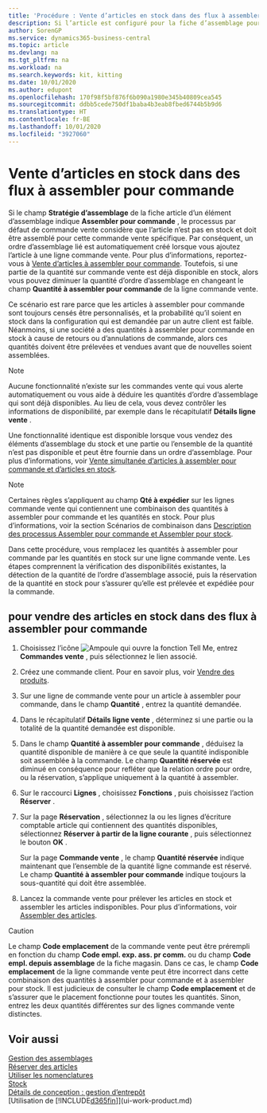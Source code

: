 ```yaml
---
title: 'Procédure : Vente d’articles en stock dans des flux à assembler pour commande | Microsoft Docs'
description: Si l’article est configuré pour la fiche d’assemblage pour commande, le processus par défaut de commande vente considère que l’article n’est pas en stock et doit être assemblé pour cette commande vente spécifique. Par conséquent, un ordre d’assemblage lié est automatiquement créé lorsque vous ajoutez l’article à une ligne commande vente.
author: SorenGP
ms.service: dynamics365-business-central
ms.topic: article
ms.devlang: na
ms.tgt_pltfrm: na
ms.workload: na
ms.search.keywords: kit, kitting
ms.date: 10/01/2020
ms.author: edupont
ms.openlocfilehash: 170f98f5bf876f6b090a1980e345b40809cea545
ms.sourcegitcommit: ddbb5cede750df1baba4b3eab8fbed6744b5b9d6
ms.translationtype: HT
ms.contentlocale: fr-BE
ms.lasthandoff: 10/01/2020
ms.locfileid: "3927060"
---
```

# <a name="sell-inventory-items-in-assemble-to-order-flows"></a>Vente d’articles en stock dans des flux à assembler pour commande
Si le champ **Stratégie d’assemblage** de la fiche article d’un élément d’assemblage indique **Assembler pour commande** , le processus par défaut de commande vente considère que l’article n’est pas en stock et doit être assemblé pour cette commande vente spécifique. Par conséquent, un ordre d’assemblage lié est automatiquement créé lorsque vous ajoutez l’article à une ligne commande vente. Pour plus d’informations, reportez-vous à [Vente d’articles à assembler pour commande](assembly-how-to-sell-items-assembled-to-order.md). Toutefois, si une partie de la quantité sur commande vente est déjà disponible en stock, alors vous pouvez diminuer la quantité d’ordre d’assemblage en changeant le champ **Quantité à assembler pour commande** de la ligne commande vente.  

Ce scénario est rare parce que les articles à assembler pour commande sont toujours censés être personnalisés, et la probabilité qu’il soient en stock dans la configuration qui est demandée par un autre client est faible. Néanmoins, si une société a des quantités à assembler pour commande en stock à cause de retours ou d’annulations de commande, alors ces quantités doivent être prélevées et vendues avant que de nouvelles soient assemblées.  

> [!NOTE]  
>  Aucune fonctionnalité n’existe sur les commandes vente qui vous alerte automatiquement ou vous aide à déduire les quantités d’ordre d’assemblage qui sont déjà disponibles. Au lieu de cela, vous devez contrôler les informations de disponibilité, par exemple dans le récapitulatif **Détails ligne vente** .  

Une fonctionnalité identique est disponible lorsque vous vendez des éléments d’assemblage du stock et une partie ou l’ensemble de la quantité n’est pas disponible et peut être fournie dans un ordre d’assemblage. Pour plus d’informations, voir [Vente simultanée d’articles à assembler pour commande et d’articles en stock](assembly-how-to-sell-assemble-to-order-items-and-inventory-items-together.md).  

> [!NOTE]  
>  Certaines règles s’appliquent au champ **Qté à expédier** sur les lignes commande vente qui contiennent une combinaison des quantités à assembler pour commande et les quantités en stock. Pour plus d’informations, voir la section Scénarios de combinaison dans [Description des processus Assembler pour commande et Assembler pour stock](assembly-assemble-to-order-or-assemble-to-stock.md).  

Dans cette procédure, vous remplacez les quantités à assembler pour commande par les quantités en stock sur une ligne commande vente. Les étapes comprennent la vérification des disponibilités existantes, la détection de la quantité de l’ordre d’assemblage associé, puis la réservation de la quantité en stock pour s’assurer qu’elle est prélevée et expédiée pour la commande.  

## <a name="to-sell-inventory-items-in-assemble-to-order-flows"></a>pour vendre des articles en stock dans des flux à assembler pour commande  
1.  Choisissez l’icône ![Ampoule qui ouvre la fonction Tell Me](media/ui-search/search_small.png "Dites-moi ce que vous voulez faire"), entrez **Commandes vente** , puis sélectionnez le lien associé.  
2.  Créez une commande client. Pour en savoir plus, voir [Vendre des produits](sales-how-sell-products.md).  
3.  Sur une ligne de commande vente pour un article à assembler pour commande, dans le champ **Quantité** , entrez la quantité demandée.  
4.  Dans le récapitulatif **Détails ligne vente** , déterminez si une partie ou la totalité de la quantité demandée est disponible.  
5.  Dans le champ **Quantité à assembler pour commande** , déduisez la quantité disponible de manière à ce que seule la quantité indisponible soit assemblée à la commande. Le champ **Quantité réservée** est diminué en conséquence pour refléter que la relation ordre pour ordre, ou la réservation, s’applique uniquement à la quantité à assembler.  
6.  Sur le raccourci **Lignes** , choisissez **Fonctions** , puis choisissez l’action **Réserver** .  
7.  Sur la page **Réservation** , sélectionnez la ou les lignes d’écriture comptable article qui contiennent des quantités disponibles, sélectionnez **Réserver à partir de la ligne courante** , puis sélectionnez le bouton **OK** .  

    Sur la page **Commande vente** , le champ **Quantité réservée** indique maintenant que l’ensemble de la quantité ligne commande est réservé. Le champ **Quantité à assembler pour commande** indique toujours la sous-quantité qui doit être assemblée.  

8.  Lancez la commande vente pour prélever les articles en stock et assembler les articles indisponibles. Pour plus d’informations, voir [Assembler des articles](assembly-how-to-assemble-items.md).  

> [!CAUTION]  
>  Le champ **Code emplacement** de la commande vente peut être prérempli en fonction du champ **Code empl. exp. ass. pr comm.** ou du champ **Code empl. depuis assemblage** de la fiche magasin. Dans ce cas, le champ **Code emplacement** de la ligne commande vente peut être incorrect dans cette combinaison des quantités à assembler pour commande et à assembler pour stock. Il est judicieux de consulter le champ **Code emplacement** et de s’assurer que le placement fonctionne pour toutes les quantités. Sinon, entrez les deux quantités différentes sur des lignes commande vente distinctes.  

## <a name="see-also"></a>Voir aussi  
[Gestion des assemblages](assembly-assemble-items.md)  
[Réserver des articles](inventory-how-to-reserve-items.md)  
[Utiliser les nomenclatures](inventory-how-work-BOMs.md)  
[Stock](inventory-manage-inventory.md)  
[Détails de conception : gestion d’entrepôt](design-details-warehouse-management.md)  
[Utilisation de [!INCLUDE[d365fin](includes/d365fin_md.md)]](ui-work-product.md)
